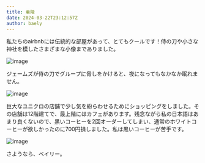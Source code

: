 ```yaml
---
title: 着陸
date: 2024-03-22T23:12:57Z
author: baely
---
```

私たちのairbnbには伝統的な部屋があって、とてもクールです！侍の刀や小さな神社を模したさまざまな小像までありました。

![image](https://github.com/devhou-se/www-jp/assets/5674656/e609bcc8-f1d7-4e1f-9ce6-300bea2d2015)

ジェームズが侍の刀でグループに脅しをかけると、夜になってもなかなか眠れません。

![image](https://github.com/devhou-se/www-jp/assets/5674656/adb39286-d102-4b5a-9c39-0f4d23ee4db0)

巨大なユニクロの店舗で少し気を紛らわせるためにショッピングをしました。その店舗は12階建てで、最上階にはカフェがあります。残念ながら私の日本語はあまり良くないので、黒いコーヒーを2回オーダーしてしまい、通常のホワイトコーヒーが欲しかったのに700円損しました。私は黒いコーヒーが苦手です。

![image](https://github.com/devhou-se/www-jp/assets/5674656/ea1daca5-a7a5-400d-81c0-cf42178f781e)

さようなら、ベイリー。